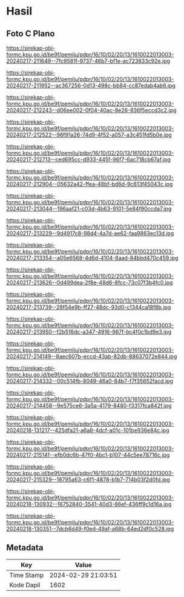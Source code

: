 # Hasil

## Foto C Plano

https://sirekap-obj-formc.kpu.go.id/be9f/pemilu/pdpr/16/10/02/20/13/1610022013003-20240217-211649--7fc9581f-9737-46b7-bf1e-ac723833c92e.jpg

https://sirekap-obj-formc.kpu.go.id/be9f/pemilu/pdpr/16/10/02/20/13/1610022013003-20240217-211952--ac367256-0d13-498c-bb84-cc87edab4ab6.jpg

https://sirekap-obj-formc.kpu.go.id/be9f/pemilu/pdpr/16/10/02/20/13/1610022013003-20240217-212243--d06ee002-0f04-40ac-8e26-836f5eccd3c2.jpg

https://sirekap-obj-formc.kpu.go.id/be9f/pemilu/pdpr/16/10/02/20/13/1610022013003-20240217-212522--96f91a26-74d9-4f52-a057-a3c451fd5b0e.jpg

https://sirekap-obj-formc.kpu.go.id/be9f/pemilu/pdpr/16/10/02/20/13/1610022013003-20240217-212713--ced695cc-d933-445f-96f7-6ac718cb67af.jpg

https://sirekap-obj-formc.kpu.go.id/be9f/pemilu/pdpr/16/10/02/20/13/1610022013003-20240217-212904--05632a42-ffea-48bf-bd6d-9c813f45043c.jpg

https://sirekap-obj-formc.kpu.go.id/be9f/pemilu/pdpr/16/10/02/20/13/1610022013003-20240217-213044--196aaf21-c03d-4b63-9101-5e84f90ccda7.jpg

https://sirekap-obj-formc.kpu.go.id/be9f/pemilu/pdpr/16/10/02/20/13/1610022013003-20240217-213229--9d4917c8-98d4-4a7d-ae62-faa9863ec13d.jpg

https://sirekap-obj-formc.kpu.go.id/be9f/pemilu/pdpr/16/10/02/20/13/1610022013003-20240217-213354--a05e6568-4d6d-4104-8aad-84bbd470c459.jpg

https://sirekap-obj-formc.kpu.go.id/be9f/pemilu/pdpr/16/10/02/20/13/1610022013003-20240217-213626--0d499dea-2f8e-48d6-8fcc-73c07f3b4fc0.jpg

https://sirekap-obj-formc.kpu.go.id/be9f/pemilu/pdpr/16/10/02/20/13/1610022013003-20240217-213739--28f54e9b-ff27-48dc-93d0-c1344ca18f8b.jpg

https://sirekap-obj-formc.kpu.go.id/be9f/pemilu/pdpr/16/10/02/20/13/1610022013003-20240217-213950--f2b516dc-a347-4916-967f-bc4f0c1bd9e3.jpg

https://sirekap-obj-formc.kpu.go.id/be9f/pemilu/pdpr/16/10/02/20/13/1610022013003-20240217-214149--8aec607b-eccd-43ab-82db-88637072e844.jpg

https://sirekap-obj-formc.kpu.go.id/be9f/pemilu/pdpr/16/10/02/20/13/1610022013003-20240217-214332--00c514fb-8049-46a0-84b7-f7f35652facd.jpg

https://sirekap-obj-formc.kpu.go.id/be9f/pemilu/pdpr/16/10/02/20/13/1610022013003-20240217-214458--9e575ce6-3a5a-4179-8480-f3317fca842f.jpg

https://sirekap-obj-formc.kpu.go.id/be9f/pemilu/pdpr/16/10/02/20/13/1610022013003-20240218-131217--425dfa21-a6a8-4dcf-a01c-101be936e84c.jpg

https://sirekap-obj-formc.kpu.go.id/be9f/pemilu/pdpr/16/10/02/20/13/1610022013003-20240217-215141--efb0dc6b-47f0-4bc1-b107-44c5ee78716c.jpg

https://sirekap-obj-formc.kpu.go.id/be9f/pemilu/pdpr/16/10/02/20/13/1610022013003-20240217-215329--18795a63-c6f1-4878-b1b7-714b03f2d0fd.jpg

https://sirekap-obj-formc.kpu.go.id/be9f/pemilu/pdpr/16/10/02/20/13/1610022013003-20240218-130932--16752840-3541-40d3-86ef-436ff9c1d16a.jpg

https://sirekap-obj-formc.kpu.go.id/be9f/pemilu/pdpr/16/10/02/20/13/1610022013003-20240218-130351--7dcb6d49-f0ed-49af-a68b-64ed2df0c528.jpg


## Metadata

| Key        | Value               |
| ---------- | ------------------- |
| Time Stamp | 2024-02-29 21:03:51 |
| Kode Dapil | 1602                |



